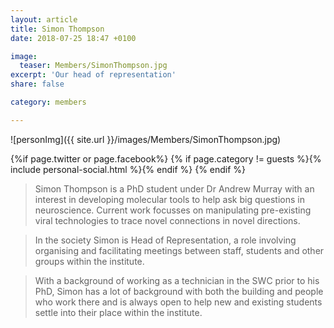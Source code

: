 ```yaml
---
layout: article
title: Simon Thompson
date: 2018-07-25 18:47 +0100

image:
  teaser: Members/SimonThompson.jpg
excerpt: 'Our head of representation'
share: false

category: members

---
```


![personImg]({{ site.url }}/images/Members/SimonThompson.jpg)



{%if page.twitter or page.facebook%}
{% if page.category != guests %}{% include personal-social.html %}{% endif %}
{% endif %}



> Simon Thompson is a PhD student under Dr Andrew Murray with an interest in developing molecular
 tools to help ask big questions in neuroscience. Current work focusses
  on manipulating pre-existing viral technologies to trace novel connections in novel directions.

> In the society Simon is Head of Representation, a role involving organising and facilitating
 meetings between staff, students and other groups within the institute.

> With a background of working as a technician in the SWC prior to his PhD,
 Simon has a lot of background with both the building and people who work there and is always open
  to help new and existing students settle into their place within the institute.


